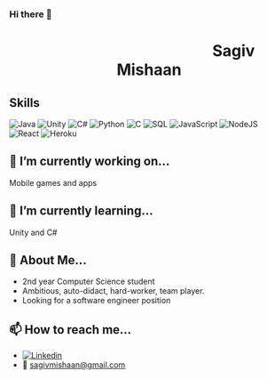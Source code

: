 ### Hi there 👋

<!--
**sagivmis/sagivmis** is a ✨ _special_ ✨ repository because its `README.md` (this file) appears on your GitHub profile.

Here are some ideas to get you started:

-->

<h1 style="text-align:center">&nbsp&nbsp&nbsp&nbsp&nbsp&nbsp&nbsp&nbsp&nbsp&nbsp&nbsp&nbsp&nbsp&nbsp&nbsp&nbsp&nbsp&nbsp&nbsp&nbsp&nbsp&nbsp&nbsp&nbsp&nbsp&nbsp&nbsp&nbsp&nbsp&nbsp&nbsp&nbsp&nbsp&nbsp&nbsp&nbsp&nbsp&nbsp&nbsp&nbsp&nbsp&nbsp&nbsp&nbsp&nbsp Sagiv Mishaan</h1>

## Skills
![Java](https://img.shields.io/badge/Java-ED8B00?style=for-the-badge&logo=java&logoColor=white)
![Unity](https://img.shields.io/badge/Unity-100000?style=for-the-badge&logo=unity&logoColor=white)
![C#](https://img.shields.io/badge/C%23-239120?style=for-the-badge&logo=c-sharp&logoColor=white)
![Python](https://img.shields.io/badge/Python-14354C?style=for-the-badge&logo=python&logoColor=white)
![C](https://img.shields.io/badge/-C-000?&logo=C)
![SQL](https://img.shields.io/badge/-SQL-000?&logo=MySQL&logoColor=4479A1)
![JavaScript](	https://img.shields.io/badge/JavaScript-F7DF1E?style=for-the-badge&logo=javascript&logoColor=black)
![NodeJS](https://img.shields.io/badge/Node.js-43853D?style=for-the-badge&logo=node.js&logoColor=white)
![React](https://img.shields.io/badge/React-20232A?style=for-the-badge&logo=react&logoColor=61DAFB)
![Heroku](https://img.shields.io/badge/Heroku-430098?style=for-the-badge&logo=heroku&logoColor=white)



## 🔭 I’m currently working on...
  Mobile games and apps  
  
## 🌱 I’m currently learning...
  Unity and C#  
  
## 💬 About Me...
  - 2nd year Computer Science student  
  - Ambitious, auto-didact, hard-worker, team player.  
  - Looking for a software engineer position  
  
## 📫 How to reach me...  
  - [![Linkedin](https://img.icons8.com/color/48/000000/linkedin.png)](https://www.linkedin.com/in/sagiv-mishaan-34262a155/)
  - <g-emoji class="g-emoji" alias="incoming_envelope" fallback-src="https://github.githubassets.com/images/icons/emoji/unicode/1f4e8.png">📨</g-emoji> sagivmishaan@gmail.com  
  
